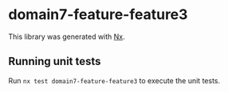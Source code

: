 # domain7-feature-feature3

This library was generated with [Nx](https://nx.dev).

## Running unit tests

Run `nx test domain7-feature-feature3` to execute the unit tests.

